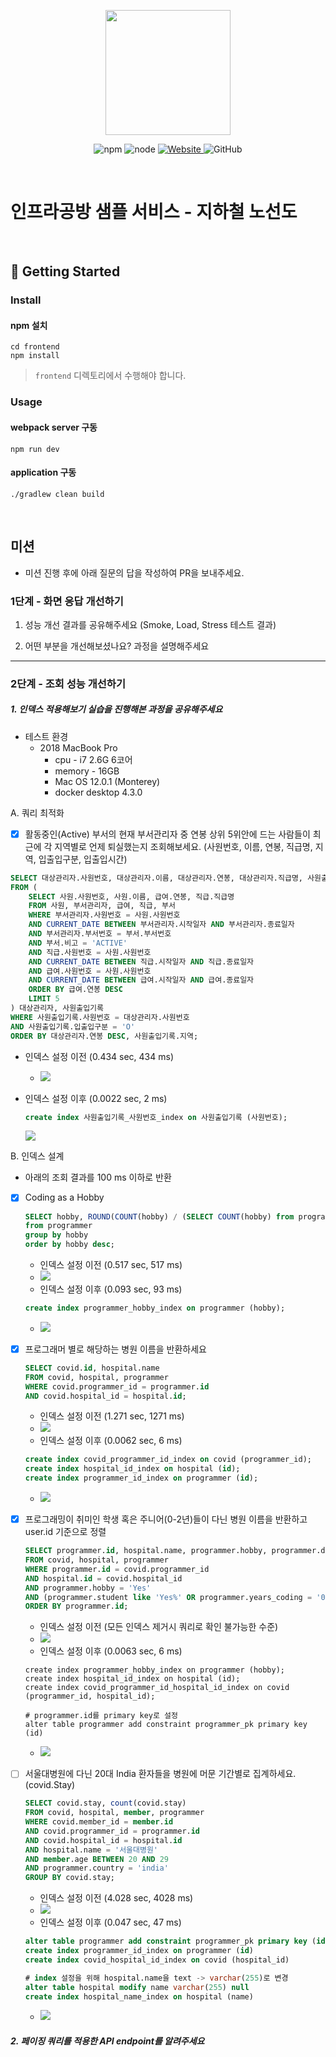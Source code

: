 <p align="center">
    <img width="200px;" src="https://raw.githubusercontent.com/woowacourse/atdd-subway-admin-frontend/master/images/main_logo.png"/>
</p>
<p align="center">
  <img alt="npm" src="https://img.shields.io/badge/npm-%3E%3D%205.5.0-blue">
  <img alt="node" src="https://img.shields.io/badge/node-%3E%3D%209.3.0-blue">
  <a href="https://edu.nextstep.camp/c/R89PYi5H" alt="nextstep atdd">
    <img alt="Website" src="https://img.shields.io/website?url=https%3A%2F%2Fedu.nextstep.camp%2Fc%2FR89PYi5H">
  </a>
  <img alt="GitHub" src="https://img.shields.io/github/license/next-step/atdd-subway-service">
</p>

<br>

# 인프라공방 샘플 서비스 - 지하철 노선도

<br>

## 🚀 Getting Started

### Install
#### npm 설치
```
cd frontend
npm install
```
> `frontend` 디렉토리에서 수행해야 합니다.

### Usage
#### webpack server 구동
```
npm run dev
```
#### application 구동
```
./gradlew clean build
```
<br>

## 미션

* 미션 진행 후에 아래 질문의 답을 작성하여 PR을 보내주세요.

### 1단계 - 화면 응답 개선하기
1. 성능 개선 결과를 공유해주세요 (Smoke, Load, Stress 테스트 결과)

2. 어떤 부분을 개선해보셨나요? 과정을 설명해주세요

---

### 2단계 - 조회 성능 개선하기
##### 1. 인덱스 적용해보기 실습을 진행해본 과정을 공유해주세요
* 테스트 환경
  * 2018 MacBook Pro
    * cpu - i7 2.6G 6코어
    * memory - 16GB
    * Mac OS 12.0.1 (Monterey)
    * docker desktop 4.3.0
   
A. 쿼리 최적화
   - [x] 활동중인(Active) 부서의 현재 부서관리자 중 연봉 상위 5위안에 드는 사람들이 최근에 각 지역별로 언제 퇴실했는지 조회해보세요.
   (사원번호, 이름, 연봉, 직급명, 지역, 입출입구분, 입출입시간)
  ``` sql
  SELECT 대상관리자.사원번호, 대상관리자.이름, 대상관리자.연봉, 대상관리자.직급명, 사원출입기록.입출입시간, 사원출입기록.지역, 사원출입기록.입출입구분
  FROM (
      SELECT 사원.사원번호, 사원.이름, 급여.연봉, 직급.직급명
      FROM 사원, 부서관리자, 급여, 직급, 부서
      WHERE 부서관리자.사원번호 = 사원.사원번호
      AND CURRENT_DATE BETWEEN 부서관리자.시작일자 AND 부서관리자.종료일자
      AND 부서관리자.부서번호 = 부서.부서번호
      AND 부서.비고 = 'ACTIVE'
      AND 직급.사원번호 = 사원.사원번호
      AND CURRENT_DATE BETWEEN 직급.시작일자 AND 직급.종료일자
      AND 급여.사원번호 = 사원.사원번호
      AND CURRENT_DATE BETWEEN 급여.시작일자 AND 급여.종료일자
      ORDER BY 급여.연봉 DESC
      LIMIT 5
  ) 대상관리자, 사원출입기록
  WHERE 사원출입기록.사원번호 = 대상관리자.사원번호
  AND 사원출입기록.입출입구분 = 'O'
  ORDER BY 대상관리자.연봉 DESC, 사원출입기록.지역;
  ```
* 인덱스 설정 이전 (0.434 sec, 434 ms)
  * ![](image/A.쿼리최적화/쿼리최적화-인덱스-설정하기전.png)

* 인덱스 설정 이후 (0.0022 sec, 2 ms)
  ``` sql
  create index 사원출입기록_사원번호_index on 사원출입기록 (사원번호);
  ```
  ![](image/A.쿼리최적화/쿼리최적화-인덱스-설정후.png)

B. 인덱스 설계
* 아래의 조회 결과를 100 ms 이하로 반환 
- [x] Coding as a Hobby
  ``` sql
  SELECT hobby, ROUND(COUNT(hobby) / (SELECT COUNT(hobby) from programmer) * 100, 1) as percentage
  from programmer
  group by hobby
  order by hobby desc;
  ```
  * 인덱스 설정 이전 (0.517 sec, 517 ms)
  * ![](image/B.인덱스설계/1-1_Coding-as-a-Hobby.png)
  * 인덱스 설정 이후 (0.093 sec, 93 ms)
  ``` sql
  create index programmer_hobby_index on programmer (hobby);
  ```
  * ![](image/B.인덱스설계/1-2_Coding-as-a-Hobby.png)

- [x] 프로그래머 별로 해당하는 병원 이름을 반환하세요
  ```sql
  SELECT covid.id, hospital.name
  FROM covid, hospital, programmer
  WHERE covid.programmer_id = programmer.id
  AND covid.hospital_id = hospital.id;
  ```
  * 인덱스 설정 이전 (1.271 sec, 1271 ms)
  * ![](image/B.인덱스설계/2-1_프로그래머별_병원이름.png)
  * 인덱스 설정 이후 (0.0062 sec, 6 ms)
  ```sql
  create index covid_programmer_id_index on covid (programmer_id);
  create index hospital_id_index on hospital (id);
  create index programmer_id_index on programmer (id);
  ```
  * ![](image/B.인덱스설계/2-2_프로그래머별_병원이름.png)

- [x] 프로그래밍이 취미인 학생 혹은 주니어(0-2년)들이 다닌 병원 이름을 반환하고 user.id 기준으로 정렬
  ``` sql
  SELECT programmer.id, hospital.name, programmer.hobby, programmer.dev_type, programmer.years_coding
  FROM covid, hospital, programmer
  WHERE programmer.id = covid.programmer_id
  AND hospital.id = covid.hospital_id
  AND programmer.hobby = 'Yes'
  AND (programmer.student like 'Yes%' OR programmer.years_coding = '0-2 years')
  ORDER BY programmer.id;
  ```
  * 인덱스 설정 이전 (모든 인덱스 제거시 쿼리로 확인 불가능한 수준)
  * ![](image/B.인덱스설계/3-1_프로그래밍_취미인_학생이나_주니어_병원이름.png)
  * 인덱스 설정 이후 (0.0063 sec, 6 ms)
  ```
  create index programmer_hobby_index on programmer (hobby);
  create index hospital_id_index on hospital (id);
  create index covid_programmer_id_hospital_id_index on covid (programmer_id, hospital_id);
  
  # programmer.id를 primary key로 설정
  alter table programmer add constraint programmer_pk primary key (id)
  ```
  * ![](image/B.인덱스설계/3-2_프로그래밍_취미인_학생이나_주니어_병원이름.png)

- [ ] 서울대병원에 다닌 20대 India 환자들을 병원에 머문 기간별로 집계하세요. (covid.Stay)
  ``` sql
  SELECT covid.stay, count(covid.stay)
  FROM covid, hospital, member, programmer
  WHERE covid.member_id = member.id
  AND covid.programmer_id = programmer.id
  AND covid.hospital_id = hospital.id
  AND hospital.name = '서울대병원'
  AND member.age BETWEEN 20 AND 29
  AND programmer.country = 'india'
  GROUP BY covid.stay;
  ```
  * 인덱스 설정 이전 (4.028 sec, 4028 ms)
  * ![](image/B.인덱스설계/4-1_서울대병원_20대_india_환자_집계.png)
  * 인덱스 설정 이후 (0.047 sec, 47 ms)
  ``` sql
  alter table programmer add constraint programmer_pk primary key (id)
  create index programmer_id_index on programmer (id)
  create index covid_hospital_id_index on covid (hospital_id)
  
  # index 설정을 위해 hospital.name을 text -> varchar(255)로 변경
  alter table hospital modify name varchar(255) null
  create index hospital_name_index on hospital (name)
  ```
  * ![](image/B.인덱스설계/4-2_서울대병원_20대_india_환자_집계.png)

##### 2. 페이징 쿼리를 적용한 API endpoint를 알려주세요

